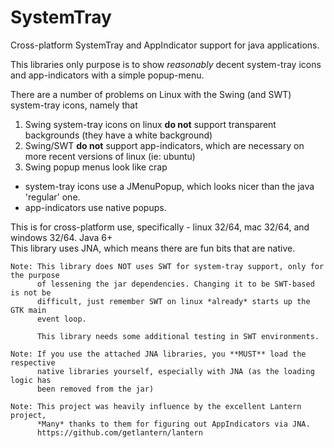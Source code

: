 SystemTray
==========

Cross-platform SystemTray and AppIndicator support for java applications.

This libraries only purpose is to show *reasonably* decent system-tray icons and app-indicators with a simple popup-menu.

There are a number of problems on Linux with the Swing (and SWT) system-tray icons, namely that

1. Swing system-tray icons on linux **do not** support transparent backgrounds (they have a white background)  
2. Swing/SWT **do not** support app-indicators, which are necessary on more recent versions of linux (ie: ubuntu)  
3. Swing popup menus look like crap  
  - system-tray icons use a JMenuPopup, which looks nicer than the java 'regular' one.  
  - app-indicators use native popups.  


This is for cross-platform use, specifically - linux 32/64, mac 32/64, and windows 32/64. Java 6+  
This library uses JNA, which means there are fun bits that are native.


```
Note: This library does NOT uses SWT for system-tray support, only for the purpose
      of lessening the jar dependencies. Changing it to be SWT-based is not be 
      difficult, just remember SWT on linux *already* starts up the GTK main 
      event loop.

      This library needs some additional testing in SWT environments.
```
```
Note: If you use the attached JNA libraries, you **MUST** load the respective
      native libraries yourself, especially with JNA (as the loading logic has
      been removed from the jar)
```
```
Note: This project was heavily influence by the excellent Lantern project,
      *Many* thanks to them for figuring out AppIndicators via JNA.
      https://github.com/getlantern/lantern
```
